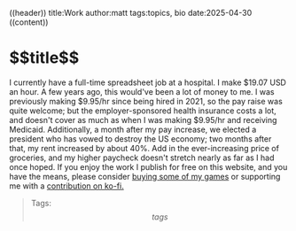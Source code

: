 ((header))
title:Work
author:matt
tags:topics, bio
date:2025-04-30
((content))
<h1 id="pagetitle">$$title$$</h1>

I currently have a full-time spreadsheet job at a hospital. I make $19.07 USD an hour. A few years ago, this would've been a lot of money to me. I was previously making $9.95/hr since being hired in 2021, so the pay raise was quite welcome; but the employer-sponsored health insurance costs a lot, and doesn't cover as much as when I was making $9.95/hr and receiving Medicaid. Additionally, a month after my pay increase, we elected a president who has vowed to destroy the US economy; two months after that, my rent increased by about 40%. Add in the ever-increasing price of groceries, and my higher paycheck doesn't stretch nearly as far as I had once hoped. If you enjoy the work I publish for free on this website, and you have the means, please consider [buying some of my games](https://bluelander.itch.io) or supporting me with a [contribution on ko-fi.](https://ko-fi.com/bluelander)

>Tags: $$tags$$